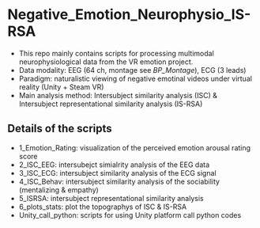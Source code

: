# Negative_Emotion_Neurophysio_IS-RSA
* This repo mainly contains scripts for processing multimodal neurophysiological data from the VR emotion project. 
* Data modality: EEG (64 ch, montage see *BP_Montage*), ECG (3 leads)
* Paradigm: naturalistic viewing of negative emotinal videos under virtual reality (Unity + Steam VR)
* Main analysis method: Intersubject similarity analysis (ISC) & Intersubject representational similarity analysis (IS-RSA)

## Details of the scripts
* 1_Emotion_Rating: visualization of the perceived emotion arousal rating score
* 2_ISC_EEG: intersubejct simialrity analysis of the EEG data
* 3_ISC_ECG: intersubject similarity analysis of the ECG signal
* 4_ISC_Behav: intersubject similarity analysis of the sociability (mentalizing & empathy)
* 5_ISRSA: intersubject representational similarity analysis 
* 6_plots_stats: plot the topographys of ISC & IS-RSA
* Unity_call_python: scripts for using Unity platform call python codes
